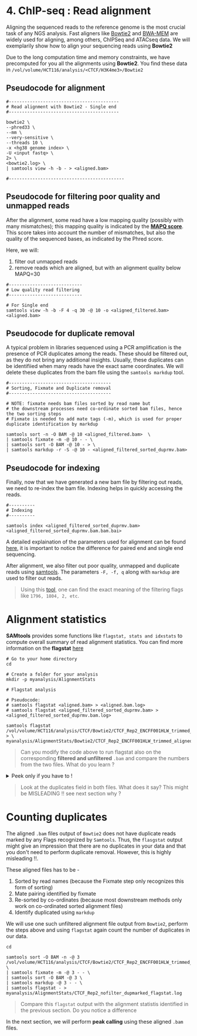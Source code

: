 # 4. ChIP-seq : Read alignment

Aligning the sequenced reads to the reference genome is the most crucial task of any NGS analysis. Fast aligners like [Bowtie2](http://bowtie-bio.sourceforge.net/bowtie2/manual.shtml#using-samtoolsbcftools-downstream) and [BWA-MEM](https://github.com/bwa-mem2/bwa-mem2) are widely used for aligning, among others, ChIPSeq and ATACseq data. We will exemplarily show how to align your sequencing reads using **Bowtie2**

Due to the long computation time and memory constraints, we have precomputed for you all the alignments using **Bowtie2**. You find these data in `/vol/volume/HCT116/analysis/<CTCF/H3K4me3>/Bowtie2`

## Pseudocode for alignment

```
#------------------------------------------
# Read alignment with Bowtie2 - Single end
#------------------------------------------

bowtie2 \
--phred33 \
--mm \
--very-sensitive \
--threads 10 \
-x <hg38 genome index> \
-U <input fastq> \
2> \
<bowtie2.log> \
| samtools view -h -b - > <aligned.bam>

#--------------------------------------------
```

## Pseudocode for filtering poor quality and unmapped reads

After the alignment, some read have a low mapping quality (possibly with many mismatches); this mapping quality is indicated by the [**MAPQ score**](https://genome.sph.umich.edu/wiki/Mapping_Quality_Scores). This score takes into account the number of mismatches, but also the quality of the sequenced bases, as indicated by the Phred score.

Here, we will:

1. filter out unmapped reads
2. remove reads which are aligned, but with an alignment quality below MAPQ=30

```
#----------------------------
# Low quality read filtering
#----------------------------

# For Single end
samtools view -h -b -F 4 -q 30 -@ 10 -o <aligned_filtered.bam> <aligned.bam> 

```

## Pseudocode for duplicate removal

A typical problem in libraries sequenced using a PCR amplification is the presence of PCR duplicates among the reads. 
These should be filtered out, as they do not bring any additional insights. Usually, these duplicates can be identifiied when many reads have the exact same coordinates. We will delete these duplicates from the bam file using the `samtools markdup` tool.

```
#---------------------------------------
# Sorting, Fixmate and Duplicate removal
#---------------------------------------

# NOTE: fixmate needs bam files sorted by read name but
# the downstream processes need co-ordinate sorted bam files, hence the two sorting steps
# Fixmate is needed to add mate tags (-m), which is used for proper duplicate identification by markdup

samtools sort -n -O BAM -@ 10 <aligned_filtered.bam>  \
| samtools fixmate -m -@ 10 - - \
| samtools sort -O BAM -@ 10 - > \
| samtools markdup -r -S -@ 10 - <aligned_filtered_sorted_duprmv.bam>
```

## Pseudocode for indexing

Finally, now that we have generated a new bam file by filtering out reads, we need to re-index the bam file. Indexing helps in quickly accessing the reads.

```
#----------
# Indexing
#----------

samtools index <aligned_filtered_sorted_duprmv.bam> <aligned_filtered_sorted_duprmv.bam.bam.bai>

```

A detailed explaination of the parameters used for alignment can be found [here](http://bowtie-bio.sourceforge.net/bowtie2/manual.shtml#using-samtoolsbcftools-downstream), it is important to notice the difference for paired end and single end sequencing.

After alignment, we also filter out poor quality, unmapped and duplicate reads using [samtools](http://www.htslib.org/doc/samtools.html). The parameters `-F, -f, q` along with `markdup` are used to filter out reads. 

> Using this [tool](https://broadinstitute.github.io/picard/explain-flags.html), one can find the exact meaning of the filtering flags like `1796, 1804, 2, etc`.

# Alignment statistics

**SAMtools** provides some functions like `flagstat, stats and idxstats` to compute overall summary of read alignment statistics. You can find more information on the **flagstat** [here](http://www.htslib.org/doc/samtools-flagstat.html)

```
# Go to your home directory
cd 

# Create a folder for your analysis
mkdir -p myanalysis/AlignmentStats

# Flagstat analysis

# Pseudocode: 
# samtools flagstat <aligned.bam> > <aligned.bam.log>
# samtools flagstat <aligned_filtered_sorted_duprmv.bam> > <aligned_filtered_sorted_duprmv.bam.log> 

samtools flagstat /vol/volume/HCT116/analysis/CTCF/Bowtie2/CTCF_Rep2_ENCFF001HLW_trimmed_aligned_nofilt.bam > \ myanalysis/AlignmentStats/Bowtie2/CTCF_Rep2_ENCFF001HLW_trimmed_aligned_nofilt.bam.flagstat.log

```

 > Can you modify the code above to run flagstat also on the corresponding **filtered and unfiltered** `.bam` and compare the numbers from the two files. What do you learn ?
 
<details>
  <summary> Peek only if you have to ! </summary>
 
  ```
 samtools flagstat /vol/volume/HCT116/analysis/CTCF/Bowtie2/CTCF_Rep2_ENCFF001HLW_trimmed_aligned_filt_sort_nodup.bam > \  myanalysis/AlignmentStats/CTCF_Rep2_filter.flagstat.log
 ```
 
</details>
 
 > Look at the duplicates field in both files. What does it say? This might be MISLEADING !! see next section why ?
 
 
 # Counting duplicates
 
 The aligned `.bam` files output of `Bowtie2` does not have duplicate reads marked by any Flags recognized by `Samtools`. Thus, the `flasgstat` output might give an impression that there are no duplicates in your data and that you don't need to perform duplicate removal. However, this is highly misleading !!.
 
 These aligned files has to be -
 
 1. Sorted by read names  (because the Fixmate step only recognizes this form of sorting)
 2. Mate pairing identified by fixmate
 3. Re-sorted by co-ordinates (because most downstream methods only work on co-ordinated sorted alignment files)
 4. Identify duplicated using `markdup`
 
 We will use one such unfiltered alignment file output from `Bowtie2`, perform the steps above and using `flagstat` again count the number of duplicates in our data.
 
 ```
 cd
 
 samtools sort -O BAM -n -@ 3 /vol/volume/HCT116/analysis/CTCF/Bowtie2/CTCF_Rep2_ENCFF001HLW_trimmed_aligned_nofilt.bam \
| samtools fixmate -m -@ 3 - - \
| samtools sort -O BAM -@ 3 \
| samtools markdup -@ 3 - - \
| samtools flagstat - > myanalysis/AlignmentStats/CTCF_Rep2_nofilter_dupmarked_flagstat.log

 ```

> Compare this `flagstat` output with the alignment statistis identified in the previous section. Do you notice a difference

In the next section, we will perform **peak calling** using these aligned `.bam` files.
